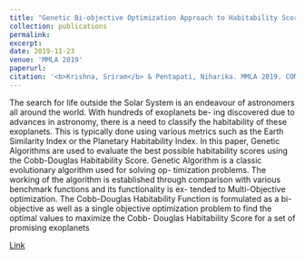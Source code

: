 ```yaml
---
title: "Genetic Bi-objective Optimization Approach to Habitability Score"
collection: publications
permalink: 
excerpt: 
date: 2019-11-23
venue: 'MMLA 2019'
paperurl: 
citation: '<b>Krishna, Sriram</b> & Pentapati, Niharika. MMLA 2019. COMMUNICATIONS IN COMPUTER AND INFORMATION SCIENCE, VOL 1290. SPRINGER'
---
```

The search for life outside the Solar System is an endeavour
of astronomers all around the world. With hundreds of exoplanets be-
ing discovered due to advances in astronomy, there is a need to classify
the habitability of these exoplanets. This is typically done using various
metrics such as the Earth Similarity Index or the Planetary Habitability
Index. In this paper, Genetic Algorithms are used to evaluate the best
possible habitability scores using the Cobb-Douglas Habitability Score.
Genetic Algorithm is a classic evolutionary algorithm used for solving op-
timization problems. The working of the algorithm is established through
comparison with various benchmark functions and its functionality is ex-
tended to Multi-Objective optimization. The Cobb-Douglas Habitability
Function is formulated as a bi-objective as well as a single objective
optimization problem to find the optimal values to maximize the Cobb-
Douglas Habitability Score for a set of promising exoplanets

[Link](https://arxiv.org/pdf/2010.05494.pdf)
